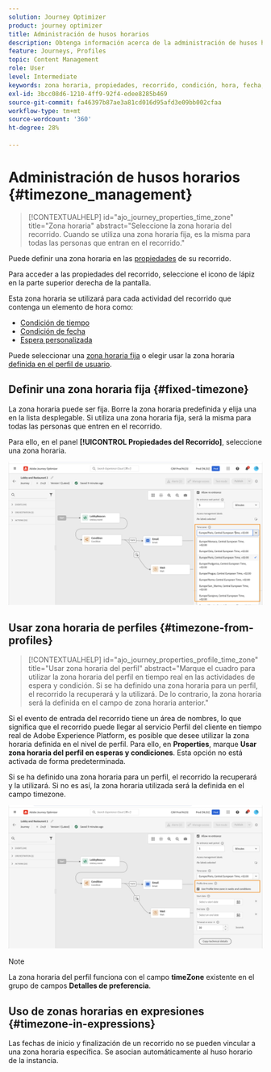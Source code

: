 ```yaml
---
solution: Journey Optimizer
product: journey optimizer
title: Administración de husos horarios
description: Obtenga información acerca de la administración de husos horarios
feature: Journeys, Profiles
topic: Content Management
role: User
level: Intermediate
keywords: zona horaria, propiedades, recorrido, condición, hora, fecha, personalizado
exl-id: 3bcc08d6-1210-4ff9-92f4-edee8285b469
source-git-commit: fa46397b87ae3a81cd016d95afd3e09bb002cfaa
workflow-type: tm+mt
source-wordcount: '360'
ht-degree: 28%

---
```


# Administración de husos horarios {#timezone_management}

>[!CONTEXTUALHELP]
>id="ajo_journey_properties_time_zone"
>title="Zona horaria"
>abstract="Seleccione la zona horaria del recorrido. Cuando se utiliza una zona horaria fija, es la misma para todas las personas que entran en el recorrido."


Puede definir una zona horaria en las [propiedades](../building-journeys/journey-properties.md#timezone) de su recorrido.

Para acceder a las propiedades del recorrido, seleccione el icono de lápiz en la parte superior derecha de la pantalla.

Esta zona horaria se utilizará para cada actividad del recorrido que contenga un elemento de hora como:

* [Condición de tiempo](../building-journeys/condition-activity.md#time_condition)
* [Condición de fecha](../building-journeys/condition-activity.md#date_condition)
* [Espera personalizada](../building-journeys/wait-activity.md#custom)

<!--
* [Fixed date wait](../building-journeys/wait-activity.md#fixed_date)
-->

Puede seleccionar una [zona horaria fija](#fixed-timezone) o elegir usar la zona horaria [definida en el perfil de usuario](#timezone-from-profiles).

## Definir una zona horaria fija {#fixed-timezone}

La zona horaria puede ser fija. Borre la zona horaria predefinida y elija una en la lista desplegable. Si utiliza una zona horaria fija, será la misma para todas las personas que entren en el recorrido.

Para ello, en el panel **[!UICONTROL Propiedades del Recorrido]**, seleccione una zona horaria.

![](assets/journey72.png)

## Usar zona horaria de perfiles {#timezone-from-profiles}

>[!CONTEXTUALHELP]
>id="ajo_journey_properties_profile_time_zone"
>title="Usar zona horaria del perfil"
>abstract="Marque el cuadro para utilizar la zona horaria del perfil en tiempo real en las actividades de espera y condición. Si se ha definido una zona horaria para un perfil, el recorrido la recuperará y la utilizará. De lo contrario, la zona horaria será la definida en el campo de zona horaria anterior."

Si el evento de entrada del recorrido tiene un área de nombres, lo que significa que el recorrido puede llegar al servicio Perfil del cliente en tiempo real de Adobe Experience Platform, es posible que desee utilizar la zona horaria definida en el nivel de perfil. Para ello, en **Properties**, marque **Usar zona horaria del perfil en esperas y condiciones**. Esta opción no está activada de forma predeterminada.

Si se ha definido una zona horaria para un perfil, el recorrido la recuperará y la utilizará. Si no es así, la zona horaria utilizada será la definida en el campo timezone.

![](assets/journey73.png)

>[!NOTE]
>
>La zona horaria del perfil funciona con el campo **timeZone** existente en el grupo de campos **Detalles de preferencia**.

## Uso de zonas horarias en expresiones {#timezone-in-expressions}

Las fechas de inicio y finalización de un recorrido no se pueden vincular a una zona horaria específica. Se asocian automáticamente al huso horario de la instancia.
